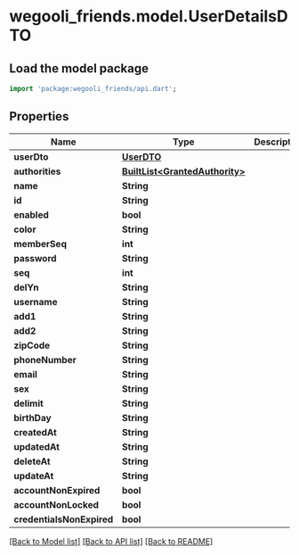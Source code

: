 # wegooli_friends.model.UserDetailsDTO

## Load the model package

```dart
import 'package:wegooli_friends/api.dart';
```

## Properties

| Name                      | Type                                                         | Description | Notes      |
| ------------------------- | ------------------------------------------------------------ | ----------- | ---------- |
| **userDto**               | [**UserDTO**](UserDTO.md)                                    |             | [optional] |
| **authorities**           | [**BuiltList&lt;GrantedAuthority&gt;**](GrantedAuthority.md) |             | [optional] |
| **name**                  | **String**                                                   |             | [optional] |
| **id**                    | **String**                                                   |             | [optional] |
| **enabled**               | **bool**                                                     |             | [optional] |
| **color**                 | **String**                                                   |             | [optional] |
| **memberSeq**             | **int**                                                      |             | [optional] |
| **password**              | **String**                                                   |             | [optional] |
| **seq**                   | **int**                                                      |             | [optional] |
| **delYn**                 | **String**                                                   |             | [optional] |
| **username**              | **String**                                                   |             | [optional] |
| **add1**                  | **String**                                                   |             | [optional] |
| **add2**                  | **String**                                                   |             | [optional] |
| **zipCode**               | **String**                                                   |             | [optional] |
| **phoneNumber**           | **String**                                                   |             | [optional] |
| **email**                 | **String**                                                   |             | [optional] |
| **sex**                   | **String**                                                   |             | [optional] |
| **delimit**               | **String**                                                   |             | [optional] |
| **birthDay**              | **String**                                                   |             | [optional] |
| **createdAt**             | **String**                                                   |             | [optional] |
| **updatedAt**             | **String**                                                   |             | [optional] |
| **deleteAt**              | **String**                                                   |             | [optional] |
| **updateAt**              | **String**                                                   |             | [optional] |
| **accountNonExpired**     | **bool**                                                     |             | [optional] |
| **accountNonLocked**      | **bool**                                                     |             | [optional] |
| **credentialsNonExpired** | **bool**                                                     |             | [optional] |

[[Back to Model list]](../README.md#documentation-for-models)
[[Back to API list]](../README.md#documentation-for-api-endpoints)
[[Back to README]](../README.md)
